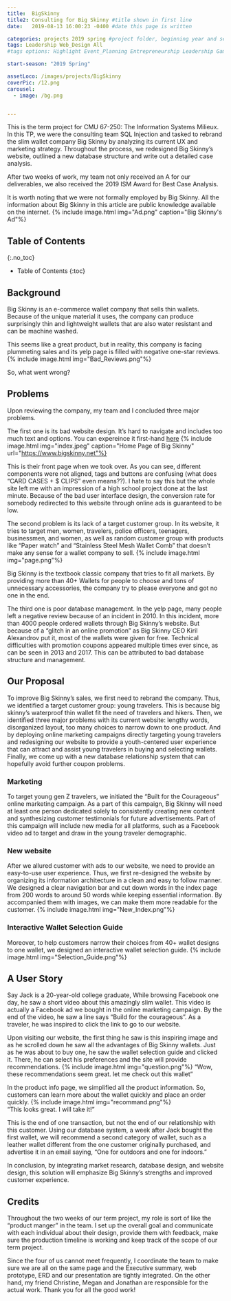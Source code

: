 ```yaml
---
title:  BigSkinny
title2: Consulting for Big Skinny #title shown in first line
date:   2019-08-13 16:00:23 -0400 #date this page is written

categories: projects 2019 spring #project folder, beginning year and season
tags: Leadership Web_Design All
#tags options: Highlight Event_Planning Entrepreneurship Leadership Game_Design Marketing Negotiation Video_Editing Web_Design

start-season: "2019 Spring"

assetLoco: /images/projects/BigSkinny
coverPic: /12.png
carousel:
  - image: /bg.png


---
```

This is the term project for CMU 67-250: The Information Systems Milieux. In this TP, we were the consulting team SQL Injection and tasked to rebrand the slim wallet company Big Skinny by analyzing its current UX and marketing strategy. Throughout the process, we redesigned Big Skinny’s website, outlined a new database structure and write out a detailed case analysis.

After two weeks of work, my team not only received an A for our deliverables, we also received the 2019 ISM Award for Best Case Analysis.

It is worth noting that we were not formally employed by Big Skinny. All the information about Big Skinny in this article are public knowledge available on the internet.
{% include image.html img="Ad.png" caption="Big Skinny's Ad"%}

## Table of Contents
{:.no_toc}

* Table of Contents
{:toc}

## Background

Big Skinny is an e-commerce wallet company that sells thin wallets. Because of the unique material it uses, the company can produce surprisingly thin and lightweight wallets that are also water resistant and can be machine washed.

This seems like a great product, but in reality, this company is facing plummeting sales and its yelp page is filled with negative one-star reviews.
{% include image.html img="Bad_Reviews.png"%}<br>

So, what went wrong?
## Problems
Upon reviewing the company, my team and I concluded three major problems.

The first one is its bad website design. It’s hard to navigate and includes too much text and options. You can expereince it first-hand [here](https://www.bigskinny.net)
{% include image.html img="index.jpeg" caption="Home Page of Big Skinny" url="https://www.bigskinny.net"%}

This is their front page when we took over. As you can see, different components were not aligned, tags and buttons are confusing (what does “CARD CASES + $ CLIPS” even means??). I hate to say this but the whole site left me with an impression of a high school project done at the last minute. Because of the bad user interface design, the conversion rate for somebody redirected to this website through online ads is guaranteed to be low.

The second problem is its lack of a target customer group. In its website, it tries to target men, women, travelers, police officers, teenagers, businessmen, and women, as well as random customer group with products like “Paper watch” and “Stainless Steel Mesh Wallet Comb” that doesn’t make any sense for a wallet company to sell.
{% include image.html img="page.png"%}

Big Skinny is the textbook classic company that tries to fit all markets. By providing more than 40+ Wallets for people to choose and tons of unnecessary accessories, the company try to please everyone and got no one in the end.

The third one is poor database management. In the yelp page, many people left a negative review because of an incident in 2010. In this incident, more than 4000 people ordered wallets through Big Skinny’s website. But because of a “glitch in an online promotion” as Big Skinny CEO Kiril Alexandrov put it, most of the wallets were given for free. Technical difficulties with promotion coupons appeared multiple times ever since, as can be seen in 2013 and 2017. This can be attributed to bad database structure and management.

## Our Proposal

To improve Big Skinny’s sales, we first need to rebrand the company. Thus, we identified a target customer group: young travelers. This is because big skinny’s waterproof thin wallet fit the need of travelers and hikers. Then, we identified three major problems with its current website: lengthy words, disorganized layout, too many choices to narrow down to one product. And by deploying online marketing campaigns directly targeting young travelers and redesigning our website to provide a youth-centered user experience that can attract and assist young travelers in buying and selecting wallets. Finally, we come up with a new database relationship system that can hopefully avoid further coupon problems.
### Marketing
To target young gen Z travelers, we initiated the “Built for the Courageous” online marketing campaign. As a part of this campaign, Big Skinny will need at least one person dedicated solely to consistently creating new content and synthesizing customer testimonials for future advertisements. Part of this campaign will include new media for all platforms, such as a Facebook video ad to target and draw in the young traveler demographic.

### New website
After we allured customer with ads to our website, we need to provide an easy-to-use user experience. Thus, we first re-designed the website by organizing its information architecture in a clean and easy to follow manner. We designed a clear navigation bar and cut down words in the index page from 200 words to around 50 words while keeping essential information. By accompanied them with images, we can make them more readable for the customer.
{% include image.html img="New_Index.png"%}<br>
###  Interactive Wallet Selection Guide
Moreover, to help customers narrow their choices from 40+ wallet designs to one wallet, we designed an interactive wallet selection guide.
{% include image.html img="Selection_Guide.png"%}<br>

## A User Story

Say Jack is a 20-year-old college graduate, While browsing Facebook one day, he saw a short video about this amazingly slim wallet. This video is actually a Facebook ad we bought in the online marketing campaign. By the end of the video, he saw a line says “Build for the courageous”. As a traveler, he was inspired to click the link to go to our website.

Upon visiting our website, the first thing he saw is this inspiring image and as he scrolled down he saw all the advantages of Big Skinny wallets. Just as he was about to buy one, he saw the wallet selection guide and clicked it. There, he can select his preferences and the site will provide recommendations.
{% include image.html img="question.png"%}
“Wow, these recommendations seem great. let me check out this wallet”

In the product info page, we simplified all the product information. So, customers can learn more about the wallet quickly and place an order quickly.
{% include image.html img="recommand.png"%}<br>
“This looks great. I will take it!”

This is the end of one transaction, but not the end of our relationship with this customer. Using our database system, a week after Jack bought the first wallet, we will recommend a second category of wallet, such as a leather wallet different from the one customer originally purchased, and advertise it in an email saying, “One for outdoors and one for indoors.”

In conclusion, by integrating market research, database design, and website design, this solution will emphasize Big Skinny’s strengths and improved customer experience.

## Credits

Throughout the two weeks of our term project, my role is sort of like the “product manger” in the team. I set up the overall goal and communicate with each individual about their design, provide them with feedback, make sure the production timeline is working and keep track of the scope of our term project.

Since the four of us cannot meet frequently, I coordinate the team to make sure we are all on the same page and the Executive summary, web prototype, ERD and our presentation are tightly integrated. On the other hand, my friend Christine, Megan and Jonathan are responsible for the actual work. Thank you for all the good work!
